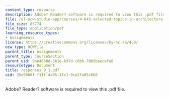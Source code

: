 ```yaml
---
content_type: resource
description: Adobe? Reader? software is required to view this .pdf file.
file: /ol-ocw-studio-app/courses/4-645-selected-topics-in-architecture-architecture-from-1750-to-the-present-fall-2004/35e9860ff11f4a051fc19ce2fa85c668_responses_9_1.pdf
file_size: 85774
file_type: application/pdf
learning_resource_types:
- Assignments
license: https://creativecommons.org/licenses/by-nc-sa/4.0/
ocw_type: OCWFile
parent_title: Assignments
parent_type: CourseSection
parent_uid: 9ae4868d-3b1e-b37d-c0bb-70b5beecefa8
resourcetype: Document
title: responses_9_1.pdf
uid: 35e9860f-f11f-4a05-1fc1-9ce2fa85c668
---
```

Adobe? Reader? software is required to view this .pdf file.